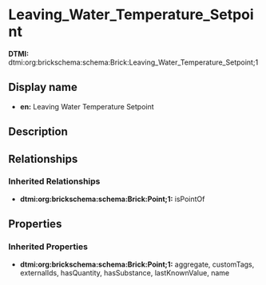 # Leaving_Water_Temperature_Setpoint
**DTMI:** dtmi:org:brickschema:schema:Brick:Leaving_Water_Temperature_Setpoint;1
## Display name
- **en:** Leaving Water Temperature Setpoint
## Description
## Relationships
### Inherited Relationships
* **dtmi:org:brickschema:schema:Brick:Point;1:** isPointOf
## Properties
### Inherited Properties
* **dtmi:org:brickschema:schema:Brick:Point;1:** aggregate, customTags, externalIds, hasQuantity, hasSubstance, lastKnownValue, name
